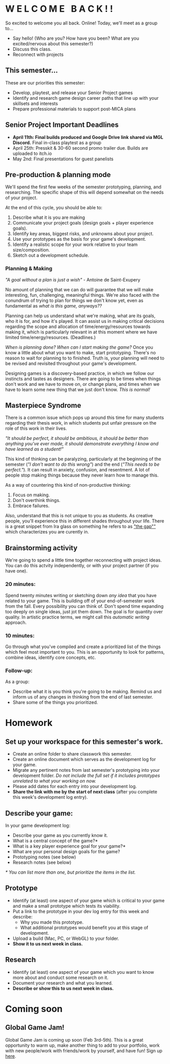 # W E L C O M E &nbsp; B A C K ! !
So excited to welcome you all back. Online! Today, we'll meet as a group to...
- Say hello! (Who are you? How have you been? What are you excited/nervous about this semester?)
- Discuss this class.
- Reconnect with projects

## This semester...
These are our priorities this semester:
- Develop, playtest, and release your Senior Project games
- Identify and research game design career paths that line up with your skillsets and interests
- Prepare professional materials to support post-MICA plans

## Senior Project Important Deadlines
- __April 11th: Final builds produced and Google Drive link shared via MGL Discord.__ Final in-class playtest as a group
- April 25th: Presskit & 30-60 second promo trailer due. Builds are uploaded to itch.io
- May 2nd: Final presentations for guest panelists

## Pre-production & planning mode
We'll spend the first few weeks of the semester prototyping, planning, and researching. The specific shape of this will depend somewhat on the needs of your project.

At the end of this cycle, you should be able to:
1. Describe what it is you are making
2. Communicate your project goals (design goals + player experience goals).
3. Identify key areas, biggest risks, and unknowns about your project.
3. Use your prototypes as the basis for your game's development.
4. Identify a realistic scope for your work relative to your team size/composition.
5. Sketch out a development schedule.


### Planning & Making
_"A goal without a plan is just a wish"_ - Antoine de Saint-Exupery

No amount of planning that we can do will guarantee that we will make interesting, fun, challenging, meaningful things. We're also faced with the conundrum of trying to plan for things we don't know yet, even as fundamental as _what is this game, anyways??_

Planning can help us understand what we're making, what are its goals, who it is for, and how it's played. It can assist us in making critical decisions regarding the scope and allocation of time/energy/resources towards making it, which is particularly relevant in at this moment where we have limited time/energy/resources. (Deadlines.)

_When is planning done? When can I start making the game?_ Once you know a little about what you want to make, start prototyping. There's no reason to wait for planning to to finished. Truth is, your planning will need to be revised and revisited throughout your game's development.

Designing games is a discovery-based practice, in which we follow our instincts and tastes as designers. There are going to be times when things don't work and we have to move on, or change plans, and times when we have to learn some new thing that we just don't know. _This is normal!_


## Masterpiece Syndrome
There is a common issue which pops up around this time for many students regarding their thesis work, in which students put unfair pressure on the role of this work in their lives.

_"It should be perfect, it should be ambitious, it should be better than anything you've ever made, it should demonstrate everything I know and have learned as a student!"_

This kind of thinking can be paralyzing, particularly at the beginning of the semester (_"I don't want to do this wrong"_) and the end (_"This needs to be perfect."_). It can result in anxiety, confusion, and resentment. A lot of people stop making things because they never learn how to manage this.

As a way of countering this kind of non-productive thinking:
1. Focus on making.
2. Don't overthink things.
3. Embrace failures.

Also, understand that this is not unique to you as students. As creative people, you'll experience this in different shades throughout your life. There is a great snippet from Ira glass on something he refers to as ["the gap""](https://www.youtube.com/watch?v=91FQKciKfHI) which characterizes  you are curently in.

## Brainstorming activity
We're going to spend a little time together reconnecting with project ideas. You can do this actvity independently, or with your project partner (if you have one).

### 20 minutes:
Spend twenty minutes writing or sketching down _any idea_ that you have related to your game. This is building off of your end-of-semester work from the fall. Every possibility you can think of. Don't spend time expanding too deeply on single ideas, just jot them down. The goal is for quantity over quality. In artistic practice terms, we might call this _automatic writing_ approach.

### 10 minutes:
Go through what you've compiled and create a prioritized list of the things which feel most important to you. This is an opportunity to look for patterns, combine ideas, identify core concepts, etc. 

### Follow-up:
As a group:
- Describe what it is you think you're going to be making. Remind us and inform us of any changes in thinking from the end of last semester.
- Share some of the things you prioritized.

# Homework

## Set up your workspace for this semester's work.

- Create an online folder to share classwork this semester.
- Create an online document which serves as the development log for your game.
- Migrate any pertinent notes from last semester's prototyping into your development folder. _Do not include the full set if it includes prototypes unrelated to what your working on now._
- Please add dates for each entry into your development log.
- __Share the link with me by the start of next class__ (after you complete this week's development log entry).

## Describe your game:
In your game development log:
- Describe your game as you currently know it. 
- What is a central concept of the game?* 
- What is a key player experience goal for your game?*
- What are your personal design goals for the game?
- Prototyping notes (see below)
- Research notes (see below)

_* You can list more than one, but prioritize the items in the list._

## Prototype
- Identify (at least) one aspect of your game which is critical to your game and make a small prototype which tests its viability. 
- Put a link to the prototype in your dev log entry for this week and describe:
    - Why you made this prototype.
    - What additional prototypes would benefit you at this stage of development.
- Upload a build (Mac, PC, or WebGL) to your folder.
- __Show it to us next week in class.__

## Research
- Identify (at least) one aspect of your game which you want to know more about and conduct some research on it.
- Document your research and what you learned.
- __Describe or show this to us next week in class.__

# Coming soon

## Global Game Jam!
Global Game Jam is coming up soon (Feb 3rd-5th). This is a great opportunity to warm up, make another thing to add to your portfolio, work with new people/work with friends/work by yourself, and have fun! Sign up [here](https://globalgamejam.org/2023/jam-sites/mica-game-lab).
